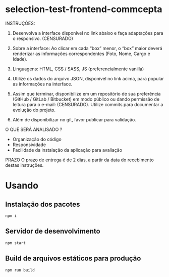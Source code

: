 # selection-test-frontend-commcepta

INSTRUÇÕES:

1. Desenvolva a interface disponível no link abaixo e faça adaptações para o responsivo.
   (CENSURADO)

2. Sobre a interface: Ao clicar em cada “box” menor, o “box” maior deverá renderizar as informações correspondentes (Foto, Nome, Cargo e Idade).

3. Linguagens: HTML, CSS / SASS, JS (preferencialmente vanilla)

4. Utilize os dados do arquivo JSON, disponível no link acima, para popular as informações na interface.

5. Assim que terminar, disponibilize em um repositório de sua preferência (GitHub / GitLab / Bitbucket) em modo público ou dando permissão de leitura para o e-mail: (CENSURADO). Utilize commits para documentar a evolução do projeto.

6. Além de disponibilizar no git, favor publicar para validação.

O QUE SERÁ ANALISADO ?

- Organização do código
- Responsividade
- Facilidade da instalação da aplicação para avaliação

PRAZO
O prazo de entrega é de 2 dias, a partir da data do recebimento destas instruções.

# Usando

## Instalação dos pacotes

`npm i`

## Servidor de desenvolvimento

`npm start`

## Build de arquivos estáticos para produção

`npm run build`
